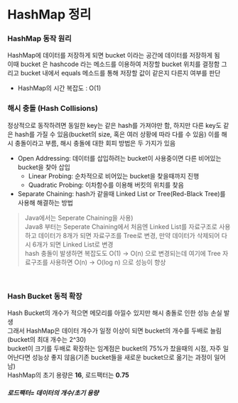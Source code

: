 # HashMap 정리

### **HashMap 동작 원리**

HashMap에 데이터를 저장하게 되면 bucket 이라는 공간에 데이터를 저장하게 됨  
이때 bucket 은 hashcode 라는 메소드를 이용하여 저장할 bucket 위치를 결정함 그리고 bucket 내에서 equals 메소드를 통해 저장할 값이 같은지 다른지 여부를 판단

- HashMap의 시간 복잡도 : O(1)

### **해시 충돌 (Hash Collisions)**

정상적으로 동작하려면 동일한 key는 같은 hash를 가져야만 함, 하지만 다른 key도 같은 hash를 가질 수 있음(bucket의 size, 혹은 여러 상황에 따라 다를 수 있음)
이를 해시 충돌이라고 부름, 해시 충돌에 대한 회피 방법은 두 가지가 있음

- Open Addressing: 데이터를 삽입하려는 bucket이 사용중이면 다른 비어있는 bucket을 찾아 삽입
  - Linear Probing: 순차적으로 비어있는 bucket을 찾을때까지 진행
  - Quadratic Probing: 이차함수를 이용해 버킷의 위치를 찾음
- Separate Chaining: hash가 같을때 Linked List or Tree(Red-Black Tree)를 사용해 해결하는 방법

> Java에서는 Seperate Chaining을 사용)  
> Java8 부터는 Seperate Chaining에서 처음엔 Linked List를 자료구조로 사용하고 데이터가 8개가 되면 자료구조를 Tree로 변경, 만약 데이터가 삭제되어 다시 6개가 되면 Linked List로 변경  
> hash 충돌이 발생하면 복잡도도 O(1) -> O(n) 으로 변경되는데 여기에 Tree 자료구조를 사용하면 O(n) -> O(log n) 으로 성능이 향상

<br>

### **Hash Bucket 동적 확장**

Hash Bucket의 개수가 적으면 메모리를 아낄수 있지만 해시 충돌로 인한 성능 손실 발생  
그래서 HashMap은 데이터 개수가 일정 이상이 되면 bucket의 개수를 두배로 늘림(bucket의 최대 개수는 2^30)  
bucket이 크기를 두배로 확장하는 임계점은 bucket의 75%가 찼을때의 시점, 자주 일어난다면 성능상 좋지 않음(기존 bucket들을 새로운 bucket으로 옮기는 과정이 일어남)  
HashMap의 초기 용량은 **16**, 로드팩터는 **0.75**

##### **로드팩터= 데이터의 개수/초기 용량**
